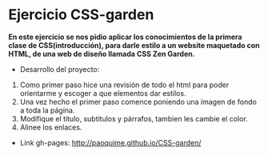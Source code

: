 # Ejercicio CSS-garden

**En este ejercicio se nos pidio aplicar los conocimientos de la primera clase de CSS(introducción), para darle estilo a un website 
maquetado con HTML, de una web de diseño llamada CSS Zen Garden.**

* Desarrollo del proyecto: 

1. Como primer paso hice una revisión de todo el html para poder orientarme y escoger a que elementos dar estilos.
2. Una vez hecho el primer paso comence poniendo una imagen de fondo a toda la página.
3. Modifique el título, subtitulos y párrafos, tambien les cambie el color.
4. Alinee los enlaces.

* Link gh-pages: <http://paoquime.github.io/CSS-garden/>


